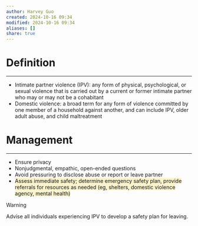 ```yaml
---
author: Harvey Guo
created: 2024-10-16 09:34
modified: 2024-10-16 09:34
aliases: []
share: true
---
```

# Definition
---
- Intimate partner violence (IPV): any form of physical, psychological, or sexual violence that is carried out by a current or former intimate partner who may or may not be a cohabitant 
- Domestic violence: a broad term for any form of violence committed by one member of a household against another, and can include IPV, older adult abuse, and child maltreatment 
# Management
---
- Ensure privacy
- Nonjudgmental, empathic, open-ended questions
- Avoid pressuring to disclose abuse or report or leave partner
- <span style="background:rgba(240, 200, 0, 0.2)">Assess immediate safety; determine emergency safety plan, provide referrals for resources as needed (eg, shelters, domestic violence agency, mental health)</span>

>[!warning] 
>Advise all individuals experiencing IPV to develop a safety plan for leaving.
